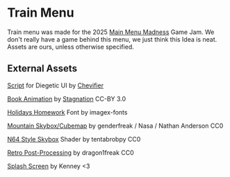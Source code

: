 # Train Menu
Train menu was made for the 2025 [Main Menu Madness](https://itch.io/jam/main-menu-madness) Game Jam.
We don't really have a game behind this menu, we just think this Idea is neat.
Assets are ours, unless otherwise specified.

## External Assets
[Script](https://github.com/Chevifier/ChevifierTutorials/blob/main/DiegeticUITutorial/Better%20Implementation/Area3D.gd) for Diegetic UI by [Chevifier](https://github.com/Chevifier)

[Book Animation](https://opengameart.org/content/book-animation) by [Stagnation](https://opengameart.org/users/stagnation) CC-BY 3.0

[Holidays Homework](https://www.dafont.com/de/holidays-homework.font) Font by imagex-fonts

[Mountain Skybox/Cubemap](https://opengameart.org/content/mountain-skyboxcubemap) by genderfreak / Nasa / Nathan Anderson CC0

[N64 Style Skybox](https://godotshaders.com/shader/n64-style-skybox/) Shader by tentabrobpy CC0

[Retro Post-Processing](https://godotshaders.com/shader/retro-post-processing/) by dragon1freak CC0

[Splash Screen](https://github.com/KenneyNL/Godot-SplashScreens/tree/main) by Kenney <3